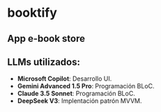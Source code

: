# booktify

## App e-book store

## LLMs utilizados:

- **Microsoft Copilot**: Desarrollo UI. 
- **Gemini Advanced 1.5 Pro**: Programación BLoC.
- **Claude 3.5 Sonnet**: Programación BLoC.
- **DeepSeek V3**: Implentación patrón MVVM.








